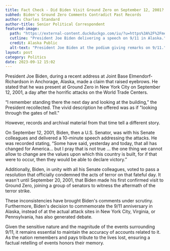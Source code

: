 ```yaml
---
title: Fact Check - Did Biden Visit Ground Zero on September 12, 2001?
subhed: Biden's Ground Zero Comments Contradict Past Records 
author: Charles Standard
author-title: Senior Political Correspondent
featured-image: 
  path: "https://external-content.duckduckgo.com/iu/?u=https%3A%2F%2Fmedia.alaskapublic.org%2Fwp-content%2Fuploads%2F2023%2F09%2F20230911_Biden_JEBER_Faubion_3-scaled.jpg&f=1&nofb=1&ipt=480ba34b8b5dd97198ee95bfb0a1c569e6e514f4dbb61c697037da2eb50c918d&ipo=images"
  cutline: "President Joe Biden delivering a speech on 9/11 in Alaska."
  credit: Alaska Public
  alt-text: "President Joe Biden at the podium giving remarks on 9/11."
layout: post
category: Politics
date: 2023-09-12 15:02
---
```


President Joe Biden, during a recent address at Joint Base Elmendorf-Richardson in Anchorage, Alaska, made a claim that raised eyebrows. He stated that he was present at Ground Zero in New York City on September 12, 2001, a day after the horrific attacks on the World Trade Centers. 

“I remember standing there the next day and looking at the building,” the President recollected. The vivid description he offered was as if "looking through the gates of hell."

However, records and archival material from that time tell a different story.

On September 12, 2001, Biden, then a U.S. Senator, was with his Senate colleagues and delivered a 10-minute speech addressing the attacks. He was recorded stating, “Some have said, yesterday and today, that all has changed for America… but I pray that is not true … the one thing we cannot allow to change are the values upon which this country is built, for if that were to occur, then they would be able to declare victory.”

Additionally, Biden, in unity with all his Senate colleagues, voted to pass a resolution that officially condemned the acts of terror on that fateful day. It wasn't until September 20, 2001, that Biden made his first confirmed visit to Ground Zero, joining a group of senators to witness the aftermath of the terror strike.

These inconsistencies have brought Biden's comments under scrutiny. Furthermore, Biden's decision to commemorate the 9/11 anniversary in Alaska, instead of at the actual attack sites in New York City, Virginia, or Pennsylvania, has also generated debate.

Given the sensitive nature and the magnitude of the events surrounding 9/11, it remains essential to maintain the accuracy of accounts related to it. As the nation remembers and pays tribute to the lives lost, ensuring a factual retelling of events honors their memory. 
